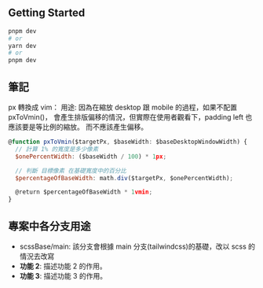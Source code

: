 ## Getting Started

```bash
pnpm dev
# or
yarn dev
# or
pnpm dev
```

## 筆記

px 轉換成 vim：
用途: 因為在縮放 desktop 跟 mobile 的過程，如果不配置 pxToVmin()，
會產生排版偏移的情況，但實際在使用者觀看下，padding left 也應該要是等比例的縮放。
而不應該產生偏移。

```javascript
@function pxToVmin($targetPx, $baseWidth: $baseDesktopWindowWidth) {
  // 計算 1% 的寬度是多少像素
  $onePercentWidth: ($baseWidth / 100) * 1px;

  // 判斷 目標像素 在基礎寬度中的百分比
  $percentageOfBaseWidth: math.div($targetPx, $onePercentWidth);

  @return $percentageOfBaseWidth * 1vmin;
}

```

## 專案中各分支用途

- scssBase/main: 該分支會根據 main 分支(tailwindcss)的基礎，改以 scss 的情況去改寫
- **功能 2**: 描述功能 2 的作用。
- **功能 3**: 描述功能 3 的作用。
